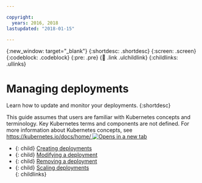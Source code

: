```yaml
---

copyright:
  years: 2016, 2018
lastupdated: "2018-01-15"

---
```


{:new_window: target="_blank"}
{:shortdesc: .shortdesc}
{:screen: .screen}
{:codeblock: .codeblock}
{:pre: .pre}
{:child: .link .ulchildlink}
{:childlinks: .ullinks}

# Managing deployments

Learn how to update and monitor your deployments.
{:shortdesc}

This guide assumes that users are familiar with Kubernetes concepts and terminology. Key Kubernetes terms and components are not defined. For more information about Kubernetes concepts, see [https://kubernetes.io/docs/home/ ![Opens in a new tab](../images/icons/launch-glyph.svg "Opens in a new tab")](https://kubernetes.io/docs/home/)

- {: child} [Creating deployments](../manage_applications/create_apps.md) <br />
- {: child} [Modifying a deployment](../manage_applications/modify_app.md) <br />
- {: child} [Removing a deployment](../manage_applications/remove_app.md) <br />
- {: child} [Scaling deployments](../manage_applications/scaling_app.md) <br />
{: childlinks}

